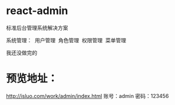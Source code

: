 # react-admin
标准后台管理系统解决方案

系统管理：
  用户管理
  角色管理
  权限管理
  菜单管理
  
我还没做完的

# 预览地址：
http://isluo.com/work/admin/index.html
账号：admin
密码：123456
